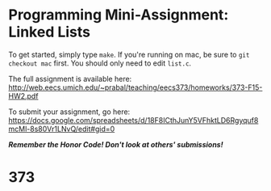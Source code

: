 # Programming Mini-Assignment: Linked Lists

To get started, simply type `make`. If you're running on mac, be sure to `git checkout mac` first.
You should only need to edit `list.c`.

The full assignment is available here:
http://web.eecs.umich.edu/~prabal/teaching/eecs373/homeworks/373-F15-HW2.pdf

To submit your assignment, go here:
https://docs.google.com/spreadsheets/d/18F8ICthJunY5VFhktLD6Rgyquf8mcMl-8s80Vr1LNvQ/edit#gid=0

***Remember the Honor Code! Don't look at others' submissions!***
# 373
